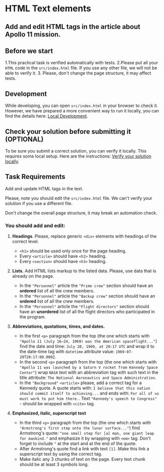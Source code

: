 # HTML Text elements

## Add and edit HTML tags in the article about Apollo 11 mission.

## Before we start

1.This practical task is verified automatically with tests.
2.Please put all your `HTML` code in the `src/index.html` file. If you use any other file, we will not be able to verify it.
3. Please, don't change the page structure, it may affect tests.

## Development

While developing, you can open `src/index.html` in your browser to check it. However, we have prepared a more convenient way to run it locally, you can find the details here: [Local Development](https://gitlab.com/gap-bs-front-end-autocode-documents/autocode-documents/-/blob/main/docs/LocalDevelopment.md).

## Check your solution before submitting it (OPTIONAL)

To be sure you submit a correct solution, you can verify it locally. This requires some local setup. Here are the instructions: [Verify your solution locally](https://gitlab.com/gap-bs-front-end-autocode-documents/autocode-documents/-/blob/main/docs/VerifySolutionLocally.md).

## Task Requirements

Add and update HTML tags in the text.

Please, note you should edit the `src/index.html` file. We can't verify your solution if you use a different file.

Don't change the overall page structure, it may break an automation check.

### You should add and edit:

1. **Headings**. Please, replace generic `<div>` elements with headings of the correct level.
    - `<h1>` should be used only once for the page heading.
    - Every `<article>` should have `<h2>` heading.
    - Every `<section>` should have `<h3>` heading.

2. **Lists**. Add HTML lists markup to the listed data. Please, use data that is already on the page.
    - In the `"Personnel"` article the `"Prime crew"` section should have an **ordered** list of all the crew members.
    - In the `"Personnel"` article the `"Backup crew"` section should have an **ordered** list of all the crew members.
    - In the `"Personnel"` article the `"Flight directors"` section should have an **unordered** list of all the flight directors who participated in the program.

3.  **Abbreviations, quotations, times, and dates.**
    - In the first `<p>` paragraph from the top (the one which starts with `"Apollo 11 (July 16–24, 1969) was the American spaceflight..."`) find the date and time: `July 20, 1969, at 20:17 UTC` and wrap it to the date-time tag with `datetime` attribute value: `1969-07-20T20:17:00.000Z`.
    - In the second `<p>` paragraph from the top (the one which starts with `"Apollo 11 was launched by a Saturn V rocket from Kennedy Space Center"`) wrap `NASA` text with an abbreviation tag with such text in the title attribute: `The National Aeronautics and Space Administration`.
    - In the `"Background"` `<article>` please, add a correct tag for a Kennedy quote. A quote starts with: `I believe that this nation should commit itself to achieving...` and ends with: `For all of us must work to put him there.`. Text `"Kennedy's speech to Congress"` - should be wrapped with `<cite>` tag.

4. **Emphasized, italic, superscript text**
    - In the third `<p>` paragraph from the top (the one which starts with `"Armstrong's first step onto the lunar surface..."`) find Armstrong's quote: `"one small step for [a] man, one giant leap for mankind."` and emphasize it by wrapping with `<em>` tag. Don't forget to include `"` at the start and at the end of the quote.
    - After Armstrong's quote find a link with text `[1]`. Make this link a superscript text by using the correct tag.
    - Make italic any 3 chunks of text on the page. Every text chunk should be at least 3 symbols long.
